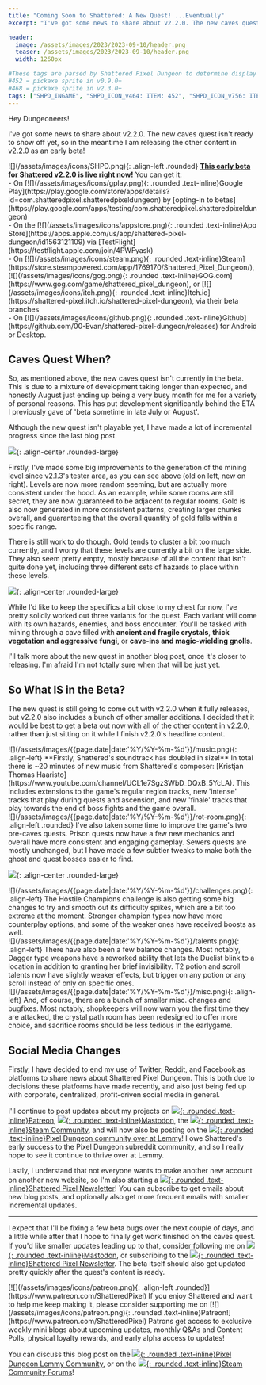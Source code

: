 ```yaml
---
title: "Coming Soon to Shattered: A New Quest! ...Eventually"
excerpt: "I've got some news to share about v2.2.0. The new caves quest isn't ready to show off yet, so in the meantime I am releasing the other content in v2.2.0 as an early beta!"

header:
  image: /assets/images/2023/2023-09-10/header.png
  teaser: /assets/images/2023/2023-09-10/header.png
  width: 1260px

#These tags are parsed by Shattered Pixel Dungeon to determine display in its news feed
#452 = pickaxe sprite in v0.9.0+
#468 = pickaxe sprite in v2.3.0+
tags: ["SHPD_INGAME", "SHPD_ICON_v464: ITEM: 452", "SHPD_ICON_v756: ITEM: 468"]
---
```


Hey Dungeoneers!

I've got some news to share about v2.2.0. The new caves quest isn't ready to show off yet, so in the meantime I am releasing the other content in v2.2.0 as an early beta!

<div markdown="1" class="img-text">
![](/assets/images/icons/SHPD.png){: .align-left .rounded} <b><u>This early beta for Shattered v2.2.0 is live right now!</u></b> You can get it:<br>- On [![](/assets/images/icons/gplay.png){: .rounded .text-inline}Google Play](https://play.google.com/store/apps/details?id=com.shatteredpixel.shatteredpixeldungeon) by [opting-in to betas](https://play.google.com/apps/testing/com.shatteredpixel.shatteredpixeldungeon)<br>- On the [![](/assets/images/icons/appstore.png){: .rounded .text-inline}App Store](https://apps.apple.com/us/app/shattered-pixel-dungeon/id1563121109) via [TestFlight](https://testflight.apple.com/join/4PWFyask)<br>- On [![](/assets/images/icons/steam.png){: .rounded .text-inline}Steam](https://store.steampowered.com/app/1769170/Shattered_Pixel_Dungeon/), [![](/assets/images/icons/gog.png){: .rounded .text-inline}GOG.com](https://www.gog.com/game/shattered_pixel_dungeon), or [![](/assets/images/icons/itch.png){: .rounded .text-inline}Itch.io](https://shattered-pixel.itch.io/shattered-pixel-dungeon), via their beta branches<br>- On [![](/assets/images/icons/github.png){: .rounded .text-inline}Github](https://github.com/00-Evan/shattered-pixel-dungeon/releases) for Android or Desktop.
</div>

## Caves Quest When?

So, as mentioned above, the new caves quest isn't currently in the beta. This is due to a mixture of development taking longer than expected, and honestly August just ending up being a very busy month for me for a variety of personal reasons. This has put development significantly behind the ETA I previously gave of 'beta sometime in late July or August'.

Although the new quest isn't playable yet, I have made a lot of incremental progress since the last blog post.

![](/assets/images/{{page.date|date:'%Y/%Y-%m-%d'}}/levels.png){: .align-center .rounded-large}

Firstly, I've made some big improvements to the generation of the mining level since v2.1.3's tester area, as you can see above (old on left, new on right). Levels are now more random seeming, but are actually more consistent under the hood. As an example, while some rooms are still secret, they are now guaranteed to be adjacent to regular rooms. Gold is also now generated in more consistent patterns, creating larger chunks overall, and guaranteeing that the overall quantity of gold falls within a specific range.

There is still work to do though. Gold tends to cluster a bit too much currently, and I worry that these levels are currently a bit on the large side. They also seem pretty empty, mostly because of all the content that isn't quite done yet, including three different sets of hazards to place within these levels.

![](/assets/images/{{page.date|date:'%Y/%Y-%m-%d'}}/quest-types.png){: .align-center .rounded-large}

While I'd like to keep the specifics a bit close to my chest for now, I've pretty solidly worked out three variants for the quest. Each variant will come with its own hazards, enemies, and boss encounter. You'll be tasked with mining through a cave filled with **ancient and fragile crystals**, **thick vegetation and aggressive fungi**, or **cave-ins and magic-wielding gnolls**.

I'll talk more about the new quest in another blog post, once it's closer to releasing. I'm afraid I'm not totally sure when that will be just yet.

## So What IS in the Beta?

The new quest is still going to come out with v2.2.0 when it fully releases, but v2.2.0 also includes a bunch of other smaller additions. I decided that it would be best to get a beta out now with all of the other content in v2.2.0, rather than just sitting on it while I finish v2.2.0's headline content.

<div markdown="1" class="img-text">
![](/assets/images/{{page.date|date:'%Y/%Y-%m-%d'}}/music.png){: .align-left}
**Firstly, Shattered's soundtrack has doubled in size!** In total there is ~20 minutes of new music from Shattered's composer: [Kristjan Thomas Haaristo](https://www.youtube.com/channel/UCL1e7SgzSWbD_DQxB_5YcLA). This includes extensions to the game's regular region tracks, new 'intense' tracks that play during quests and ascension, and new 'finale' tracks that play towards the end of boss fights and the game overall.
</div>

<div markdown="1" class="img-text">
![](/assets/images/{{page.date|date:'%Y/%Y-%m-%d'}}/rot-room.png){: .align-left .rounded}
I've also taken some time to improve the game's two pre-caves quests. Prison quests now have a few new mechanics and overall have more consistent and engaging gameplay. Sewers quests are mostly unchanged, but I have made a few subtler tweaks to make both the ghost and quest bosses easier to find.
</div>

![](/assets/images/{{page.date|date:'%Y/%Y-%m-%d'}}/ghost.gif){: .align-center .rounded-large}

<div markdown="1" class="img-text">
![](/assets/images/{{page.date|date:'%Y/%Y-%m-%d'}}/challenges.png){: .align-left}
The Hostile Champions challenge is also getting some big changes to try and smooth out its difficulty spikes, which are a bit too extreme at the moment. Stronger champion types now have more counterplay options, and some of the weaker ones have received boosts as well.
</div>

<div markdown="1" class="img-text">
![](/assets/images/{{page.date|date:'%Y/%Y-%m-%d'}}/talents.png){: .align-left}
There have also been a few balance changes. Most notably, Dagger type weapons have a reworked ability that lets the Duelist blink to a location in addition to granting her brief invisibility. T2 potion and scroll talents now have slightly weaker effects, but trigger on any potion or any scroll instead of only on specific ones.
</div>

<div markdown="1" class="img-text">
![](/assets/images/{{page.date|date:'%Y/%Y-%m-%d'}}/misc.png){: .align-left}
And, of course, there are a bunch of smaller misc. changes and bugfixes. Most notably, shopkeepers will now warn you the first time they are attacked, the crystal path room has been redesigned to offer more choice, and sacrifice rooms should be less tedious in the earlygame.
</div>

## Social Media Changes

Firstly, I have decided to end my use of Twitter, Reddit, and Facebook as platforms to share news about Shattered Pixel Dungeon. This is both due to decisions these platforms have made recently, and also just being fed up with corporate, centralized, profit-driven social media in general.

I'll continue to post updates about my projects on [![](/assets/images/icons/patreon.png){: .rounded .text-inline}Patreon](https://www.patreon.com/ShatteredPixel), [![](/assets/images/icons/mastodon.png){: .rounded .text-inline}Mastodon](https://mastodon.gamedev.place/@ShatteredPixel), the [![](/assets/images/icons/steam.png){: .rounded .text-inline}Steam Community](https://steamcommunity.com/app/1769170/allnews/), and will now also be posting on the [![](/assets/images/icons/lemmy.png){: .rounded .text-inline}Pixel Dungeon community over at Lemmy](https://lemmy.world/c/pixeldungeon)! I owe Shattered's early success to the Pixel Dungeon subreddit community, and so I really hope to see it continue to thrive over at Lemmy.

Lastly, I understand that not everyone wants to make another new account on another new website, so I'm also starting a [![](/assets/images/icons/avatar.png){: .rounded .text-inline}Shattered Pixel Newsletter](/newsletter)! You can subscribe to get emails about new blog posts, and optionally also get more frequent emails with smaller incremental updates.

---

I expect that I'll be fixing a few beta bugs over the next couple of days, and a little while after that I hope to finally get work finished on the caves quest. If you'd like smaller updates leading up to that, consider following me on [![](/assets/images/icons/mastodon.png){: .rounded .text-inline}Mastodon](https://mastodon.gamedev.place/@ShatteredPixel), or subscribing to the [![](/assets/images/icons/avatar.png){: .rounded .text-inline}Shattered Pixel Newsletter](/newsletter). The beta itself should also get updated pretty quickly after the quest's content is ready.

<div markdown="1" class="img-text">
[![](/assets/images/icons/patreon.png){: .align-left .rounded}](https://www.patreon.com/ShatteredPixel) If you enjoy Shattered and want to help me keep making it, please consider supporting me on [![](/assets/images/icons/patreon.png){: .rounded .text-inline}Patreon!](https://www.patreon.com/ShatteredPixel) Patrons get access to exclusive weekly mini blogs about upcoming updates, monthly Q&As and Content Polls, physical loyalty rewards, and early alpha access to updates!
</div>

You can discuss this blog post on the [![](/assets/images/icons/lemmy.png){: .rounded .text-inline}Pixel Dungeon Lemmy Community](https://lemmy.world/post/4803893), or on the [![](/assets/images/icons/steam.png){: .rounded .text-inline}Steam Community Forums](https://steamcommunity.com/app/1769170/eventcomments/3824174193423904768)!